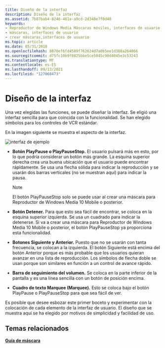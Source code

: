 ```yaml
---
title: Diseño de la interfaz
description: Diseño de la interfaz
ms.assetid: 7b87bab4-8246-461a-a9cd-2d348e7f0d48
keywords:
- Reproductor de Windows Media Máscaras móviles, interfaces de usuario
- máscaras, interfaces de usuario
- crear máscaras,interfaces de usuario
ms.topic: article
ms.date: 05/31/2018
ms.openlocfilehash: 8070ef6fd4589f762624d7a0b5ee1d380a264066
ms.sourcegitcommit: d75fc10b9f0825bbe5ce5045c90d4045e3c53243
ms.translationtype: MT
ms.contentlocale: es-ES
ms.lasthandoff: 09/13/2021
ms.locfileid: "127068473"
---
```

# <a name="designing-the-interface"></a>Diseño de la interfaz

Una vez elegidas las funciones, se puede diseñar la interfaz. Se eligió una interfaz sencilla para que coincida con la funcionalidad. Se han elegido símbolos para los controles de VCR estándar.

En la imagen siguiente se muestra el aspecto de la interfaz.

![interfaz de ejemplo](images/ceswmful.png)

-   **Botón PlayPause o PlayPauseStop.** El usuario pulsará más en esto, por lo que podría considerar un botón más grande. La esquina superior derecha crea una buena ubicación que el usuario puede encontrar rápidamente. Se usa una flecha sólida para indicar la reproducción y se usarán dos barras verticales (no se muestran aquí) para indicar la pausa.
    > [!Note]  
    > El botón PlayPauseStop solo se puede usar al crear una máscara para Reproductor de Windows Media 10 Mobile o posterior.

     

-   **Botón Detener.** Para que esto sea fácil de encontrar, se coloca en la esquina superior izquierda. Se usa un cuadrado para indicar la detenerse. Si va a crear una máscara para Reproductor de Windows Media 10 Mobile o posterior, el botón PlayPauseStop ya proporciona esta funcionalidad.
-   **Botones Siguiente y Anterior.** Puesto que no se usarán con tanta frecuencia, se colocan a la izquierda. El botón Siguiente está encima del botón Anterior porque es más probable que los usuarios quieran avanzar en una lista de reproducción. Los símbolos de flecha doble se usan porque son similares en función a un control de avance rápido.
-   **Barra de seguimiento del volumen.** Se coloca en la parte inferior de la pantalla y es una línea sencilla con un botón de posición encima.
-   **Cuadro de texto Marquee (Marquee).** Esto se coloca bajo el botón PlayPause o PlayPauseStop para que sea fácil de ver.

Es posible que desee esbozar este primer boceto y experimentar con la colocación de cada elemento de la interfaz de usuario. El diseño que se muestra aquí se ha elegido por motivos de simplicidad y facilidad de uso.

## <a name="related-topics"></a>Temas relacionados

<dl> <dt>

[**Guía de máscara**](skin-guide.md)
</dt> </dl>

 

 




